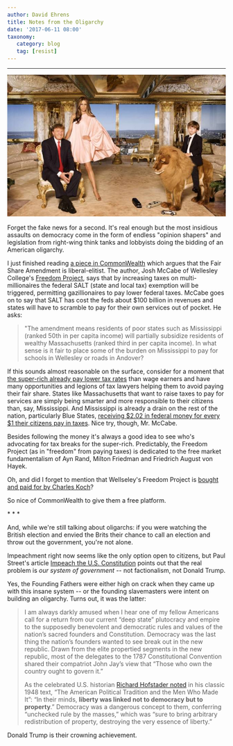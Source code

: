 ```yaml
---
author: David Ehrens
title: Notes from the Oligarchy
date: '2017-06-11 08:00'
taxonomy:
   category: blog
   tag: [resist]
---
```

---

![](oligarchy.jpg)

Forget the fake news for a second. It's real enough but the most insidious assaults on democracy come in the form of endless "opinion shapers" and legislation from right-wing think tanks and lobbyists doing the bidding of an American oligarchy.

I just finished reading [a piece in CommonWealth](https://commonwealthmagazine.org/politics/blue-state-chauvinism/) which argues that the Fair Share Amendment is liberal-elitist. The author, Josh McCabe of Wellesley College's [Freedom Project](http://new.wellesley.edu/freedomproject), says that by increasing taxes on multi-millionaires the federal SALT (state and local tax) exemption will be triggered, permitting gazillionaires to pay lower federal taxes. McCabe goes on to say that SALT has cost the feds about $100 billion in revenues and states will have to scramble to pay for their own services out of pocket. He asks:

> "The amendment means residents of poor states such as Mississippi (ranked 50th in per capita income) will partially subsidize residents of wealthy Massachusetts (ranked third in per capita income). In what sense is it fair to place some of the burden on Mississippi to pay for schools in Wellesley or roads in Andover?

If this sounds almost reasonable on the surface, consider for a moment that [the super-rich already pay lower tax rates](https://www.washingtonpost.com/news/wonk/wp/2015/06/04/as-the-rich-become-super-rich-they-pay-lower-taxes-for-real/) than wage earners and have many opportunities and legions of tax lawyers helping them to avoid paying their fair share. States like Massachusetts that want to raise taxes to pay for services are simply being smarter and more responsible to their citizens than, say, Mississippi. And Mississippi is already a drain on the rest of the nation, particularly Blue States, [receiving $2.02 in federal money for every $1 their citizens pay in taxes](http://www.businessinsider.com/red-states-are-welfare-queens-2011-8). Nice try, though, Mr. McCabe.

Besides following the money it's always a good idea to see who's advocating for tax breaks for the super-rich. Predictably, the Freedom Project (as in "freedom" from paying taxes) is dedicated to the free market fundamentalism of Ayn Rand, Milton Friedman and Friedrich August von Hayek.

Oh, and did I forget to mention that Wellseley's Freedom Project is [bought and paid for by Charles Koch](https://thewellesleynews.com/2017/02/09/college-receives-donation-from-charles-koch-foundation-on-behalf-of-freedom-project/)?

So nice of CommonWealth to give them a free platform.

\* \* \*

And, while we're still talking about oligarchs: if you were watching the British election and envied the Brits their chance to call an election and throw out the government, you're not alone.

Impeachment right now seems like the only option open to citizens, but Paul Street's article [Impeach the U.S. Constitution](http://www.truthdig.com/report/item/impeach_the_us_constitution_20170610) points out that the real problem is *our system of government* -- not factionalism, not Donald Trump.

Yes, the Founding Fathers were either high on crack when they came up with this insane system -- or the founding slavemasters were intent on building an oligarchy. Turns out, it was the latter:

> I am always darkly amused when I hear one of my fellow Americans call for a return from our current “deep state” plutocracy and empire to the supposedly benevolent and democratic rules and values of the nation’s sacred founders and Constitution. Democracy was the last thing the nation’s founders wanted to see break out in the new republic. Drawn from the elite propertied segments in the new republic, most of the delegates to the 1787 Constitutional Convention shared their compatriot John Jay’s view that “Those who own the country ought to govern it.”
>
> As the celebrated U.S. historian [Richard Hofstader noted](https://cryptome.org/2015/09/hofstadter-american-political-tradition.pdf) in his classic 1948 text, “The American Political Tradition and the Men Who Made It”: “In their minds, **liberty was linked not to democracy but to property**.” Democracy was a dangerous concept to them, conferring “unchecked rule by the masses,” which was “sure to bring arbitrary redistribution of property, destroying the very essence of liberty.”

Donald Trump is their crowning achievement.

